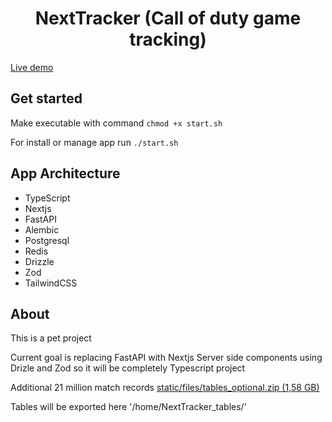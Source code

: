 
<h1 align="center">NextTracker (Call of duty game tracking)</h1>

[Live demo](https://next-tracker.ru/)

## Get started
Make executable with command `chmod +x start.sh`

For install or manage app run `./start.sh`

## App Architecture
- TypeScript
- Nextjs
- FastAPI
- Alembic
- Postgresql
- Redis
- Drizzle
- Zod
- TailwindCSS

## About
This is a pet project

Current goal is replacing FastAPI with Nextjs Server side components using Drizle and Zod
so it will be completely Typescript project

Additional 21 million match records
[static/files/tables_optional.zip (1,58 GB)](https://drive.google.com/file/d/1xosMog6GtlKoKu7AmvGJudAz1EDY0giU/view?usp=sharing)

Tables will be exported here '/home/NextTracker_tables/'
